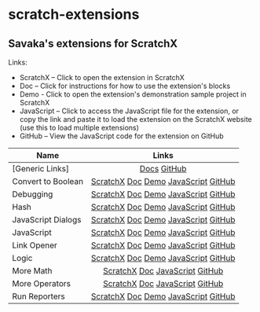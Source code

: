 ﻿# scratch-extensions

## Savaka's extensions for ScratchX

Links:
* ScratchX – Click to open the extension in ScratchX
* Doc – Click for instructions for how to use the extension's blocks
* Demo - Click to open the extension's demonstration sample project in ScratchX
* JavaScript – Click to access the JavaScript file for the extension, or copy the link and paste it to load the extension on the ScratchX website (use this to load multiple extensions)
* GitHub – View the JavaScript code for the extension on GitHub

| Name | Links |
|---|:---:|
| [Generic Links] | [Docs](https://github.com/savaka2/scratch-extensions/wiki) [GitHub](https://github.com/savaka2/scratch-extensions) |
| Convert to Boolean | [ScratchX](http://scratchx.org/?url=http://savaka2.github.io/scratch-extensions/convert-to-boolean.js) [Doc](https://github.com/savaka2/scratch-extensions/wiki/Convert-to-Boolean-extension) [Demo](http://scratchx.org/?url=http://savaka2.github.io/scratch-extensions/demos/convert-to-boolean.sbx) [JavaScript](http://savaka2.github.io/scratch-extensions/convert-to-boolean.js) [GitHub](https://github.com/savaka2/scratch-extensions/blob/gh-pages/convert-to-boolean.js) |
| Debugging | [ScratchX](http://scratchx.org/?url=http://savaka2.github.io/scratch-extensions/debugging.js) [Doc](https://github.com/savaka2/scratch-extensions/wiki/Debugging-extension) [Demo](http://scratchx.org/?url=http://savaka2.github.io/scratch-extensions/demos/debugging.sbx) [JavaScript](http://savaka2.github.io/scratch-extensions/debugging.js) [GitHub](https://github.com/savaka2/scratch-extensions/blob/gh-pages/debugging.js) |
| Hash  | [ScratchX](http://scratchx.org/?url=http://savaka2.github.io/scratch-extensions/hash.js) [Doc](https://github.com/savaka2/scratch-extensions/wiki/Hash-extension) [Demo](http://scratchx.org/?url=http://savaka2.github.io/scratch-extensions/demos/hash.sbx) [JavaScript](http://savaka2.github.io/scratch-extensions/hash.js) [GitHub](https://github.com/savaka2/scratch-extensions/blob/gh-pages/hash.js) |
| JavaScript Dialogs | [ScratchX](http://scratchx.org/?url=http://savaka2.github.io/scratch-extensions/javascript-dialogs.js) [Doc](https://github.com/savaka2/scratch-extensions/wiki/JavaScript-Dialogs-extension) [Demo](http://scratchx.org/?url=http://savaka2.github.io/scratch-extensions/demos/javascript-dialogs.sbx) [JavaScript](http://savaka2.github.io/scratch-extensions/javascript-dialogs.js) [GitHub](https://github.com/savaka2/scratch-extensions/blob/gh-pages/javascript-dialogs.js) |
| JavaScript | [ScratchX](http://scratchx.org/?url=http://savaka2.github.io/scratch-extensions/javascript.js) [Doc](https://github.com/savaka2/scratch-extensions/wiki/JavaScript-extension) [Demo](http://scratchx.org/?url=http://savaka2.github.io/scratch-extensions/demos/javascript.sbx) [JavaScript](http://savaka2.github.io/scratch-extensions/javascript.js) [GitHub](https://github.com/savaka2/scratch-extensions/blob/gh-pages/javascript.js) |
| Link Opener | [ScratchX](http://scratchx.org/?url=http://savaka2.github.io/scratch-extensions/link-opener.js) [Doc](https://github.com/savaka2/scratch-extensions/wiki/Link-Opener-extension) [Demo](http://scratchx.org/?url=http://savaka2.github.io/scratch-extensions/demos/link-opener.sbx) [JavaScript](http://savaka2.github.io/scratch-extensions/link-opener.js) [GitHub](https://github.com/savaka2/scratch-extensions/blob/gh-pages/link-opener.js) |
| Logic | [ScratchX](http://scratchx.org/?url=http://savaka2.github.io/scratch-extensions/logic.js) [Doc](https://github.com/savaka2/scratch-extensions/wiki/Logic-extension) [Demo](http://scratchx.org/?url=http://savaka2.github.io/scratch-extensions/demos/logic.sbx) [JavaScript](http://savaka2.github.io/scratch-extensions/logic.js) [GitHub](https://github.com/savaka2/scratch-extensions/blob/gh-pages/logic.js) |
| More Math | [ScratchX](http://scratchx.org/?url=http://savaka2.github.io/scratch-extensions/more-math.js) [Doc](https://github.com/savaka2/scratch-extensions/wiki/More-Math-extension) [JavaScript](http://savaka2.github.io/scratch-extensions/more-math.js) [GitHub](https://github.com/savaka2/scratch-extensions/blob/gh-pages/more-math.js) |
| More Operators | [ScratchX](http://scratchx.org/?url=http://savaka2.github.io/scratch-extensions/more-operators.js) [Doc](https://github.com/savaka2/scratch-extensions/wiki/More-Operators-extension) [JavaScript](http://savaka2.github.io/scratch-extensions/more-operators.js) [GitHub](https://github.com/savaka2/scratch-extensions/blob/gh-pages/more-operators.js) |
| Run Reporters | [ScratchX](http://scratchx.org/?url=http://savaka2.github.io/scratch-extensions/run-reporters.js) [Doc](https://github.com/savaka2/scratch-extensions/wiki/Run-Reporters-extension) [Demo](http://scratchx.org/?url=http://savaka2.github.io/scratch-extensions/demos/run-reporters.sbx) [JavaScript](http://savaka2.github.io/scratch-extensions/run-reporters.js) [GitHub](https://github.com/savaka2/scratch-extensions/blob/gh-pages/run-reporters.js) |
